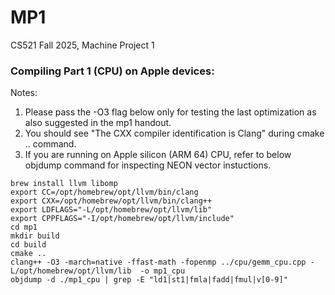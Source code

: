 # MP1
CS521 Fall 2025, Machine Project 1

### Compiling Part 1 (CPU) on Apple devices:
Notes: 
1) Please pass the -O3 flag below only for testing the last optimization as also suggested in the mp1 handout.
2) You should see "The CXX compiler identification is Clang" during cmake .. command.
3) If you are running on Apple silicon (ARM 64) CPU, refer to below objdump command for inspecting NEON vector instuctions. 

```
brew install llvm libomp
export CC=/opt/homebrew/opt/llvm/bin/clang
export CXX=/opt/homebrew/opt/llvm/bin/clang++
export LDFLAGS="-L/opt/homebrew/opt/llvm/lib"
export CPPFLAGS="-I/opt/homebrew/opt/llvm/include"
cd mp1
mkdir build
cd build
cmake ..
clang++ -O3 -march=native -ffast-math -fopenmp ../cpu/gemm_cpu.cpp -L/opt/homebrew/opt/llvm/lib  -o mp1_cpu 
objdump -d ./mp1_cpu | grep -E "ld1|st1|fmla|fadd|fmul|v[0-9]"
```
